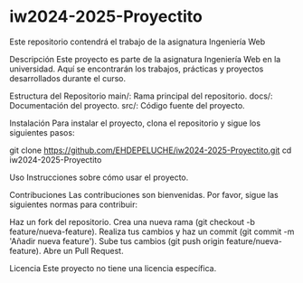 # iw2024-2025-Proyectito
Este repositorio contendrá el trabajo de la asignatura Ingeniería Web

Descripción
Este proyecto es parte de la asignatura Ingeniería Web en la universidad. Aquí se encontrarán los trabajos, prácticas y proyectos desarrollados durante el curso.

Estructura del Repositorio
main/: Rama principal del repositorio.
docs/: Documentación del proyecto.
src/: Código fuente del proyecto.

Instalación
Para instalar el proyecto, clona el repositorio y sigue los siguientes pasos:

git clone https://github.com/EHDEPELUCHE/iw2024-2025-Proyectito.git
cd iw2024-2025-Proyectito

Uso
Instrucciones sobre cómo usar el proyecto.

Contribuciones
Las contribuciones son bienvenidas. Por favor, sigue las siguientes normas para contribuir:

Haz un fork del repositorio.
Crea una nueva rama (git checkout -b feature/nueva-feature).
Realiza tus cambios y haz un commit (git commit -m 'Añadir nueva feature').
Sube tus cambios (git push origin feature/nueva-feature).
Abre un Pull Request.

Licencia
Este proyecto no tiene una licencia específica.

